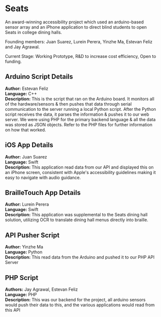 # Seats

An award-winning accessibility project which used an arduino-based sensor array and an iPhone application to direct blind students to open Seats in college dining halls.

Founding members: Juan Suarez, Lurein Perera, Yinzhe Ma, Estevan Feliz and Jay Agrawal.

Current Stage: Working Prototype, R&D to increase cost efficiency, Open to funding.


## Arduino Script Details
**Author:** Estevan Feliz<br/>**Language:** C++<br/>**Description:** This is the script that ran on the Arduino board. It monitors all of the hardware/sensors & then pushes that data through serial communication to the server running a local Python script. After the Python script receives the data, it parses the information & pushes it to our web server. We were using PHP for the primary backend language & all the data was stored as JSON objects. Refer to the PHP files for further information on how that worked.

## iOS App Details
**Author:** Juan Suarez <br/> **Language:** Swift<br/>**Description:** This application read data from our API and displayed this on an iPhone screen, consistent with Apple's accessibility guidelines making it easy to navigate with audio guidance.


## BrailleTouch App Details
**Author:** Lurein Perera <br/> **Language:** Swift<br/>**Description:** This application was supplemental to the Seats dining hall solution, utilizing OCR to translate dining hall menus directly into braille.

## API Pusher Script
**Author:** Yinzhe Ma <br/> **Language:** Python<br/>**Description:** This read data from the Arduino and pushed it to our PHP API Server

## PHP Script
**Authors:** Jay Agrawal, Estevan Feliz <br/> **Language:** PHP<br/>**Description:** This was our backend for the project, all arduino sensors would push their data to this, and the various applications would read from this API
